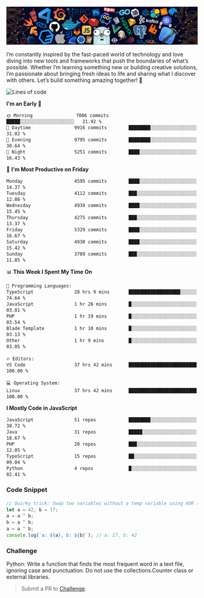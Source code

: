 ![](https://github.com/0x3EF8/0x3EF8/raw/main/images/header_.png)

I’m constantly inspired by the fast-paced world of technology and love diving into new tools and frameworks that push the boundaries of what’s possible. Whether I’m learning something new or building creative solutions, I’m passionate about bringing fresh ideas to life and sharing what I discover with others. Let’s build something amazing together! 🚀

<!--START_SECTION:header-->
![Lines of code](https://img.shields.io/badge/From%20Hello%20World%20I%27ve%20Written-23.0%20million%20lines%20of%20code-blue)

**I'm an Early 🐤** 

```text
🌞 Morning                7006 commits        █████░░░░░░░░░░░░░░░░░░░░   21.92 % 
🌆 Daytime                9916 commits        ████████░░░░░░░░░░░░░░░░░   31.02 % 
🌃 Evening                9795 commits        ████████░░░░░░░░░░░░░░░░░   30.64 % 
🌙 Night                  5251 commits        ████░░░░░░░░░░░░░░░░░░░░░   16.43 % 
```
📅 **I'm Most Productive on Friday** 

```text
Monday                   4595 commits        ████░░░░░░░░░░░░░░░░░░░░░   14.37 % 
Tuesday                  4112 commits        ███░░░░░░░░░░░░░░░░░░░░░░   12.86 % 
Wednesday                4938 commits        ████░░░░░░░░░░░░░░░░░░░░░   15.45 % 
Thursday                 4275 commits        ███░░░░░░░░░░░░░░░░░░░░░░   13.37 % 
Friday                   5329 commits        ████░░░░░░░░░░░░░░░░░░░░░   16.67 % 
Saturday                 4930 commits        ████░░░░░░░░░░░░░░░░░░░░░   15.42 % 
Sunday                   3789 commits        ███░░░░░░░░░░░░░░░░░░░░░░   11.85 % 
```


📊 **This Week I Spent My Time On** 

```text
💬 Programming Languages: 
TypeScript               28 hrs 9 mins       ███████████████████░░░░░░   74.64 % 
JavaScript               1 hr 26 mins        █░░░░░░░░░░░░░░░░░░░░░░░░   03.81 % 
PHP                      1 hr 19 mins        █░░░░░░░░░░░░░░░░░░░░░░░░   03.54 % 
Blade Template           1 hr 10 mins        █░░░░░░░░░░░░░░░░░░░░░░░░   03.13 % 
Other                    1 hr 9 mins         █░░░░░░░░░░░░░░░░░░░░░░░░   03.05 % 

🔥 Editors: 
VS Code                  37 hrs 42 mins      █████████████████████████   100.00 % 

💻 Operating System: 
Linux                    37 hrs 42 mins      █████████████████████████   100.00 % 
```

**I Mostly Code in JavaScript** 

```text
JavaScript               51 repos            ████████░░░░░░░░░░░░░░░░░   30.72 % 
Java                     31 repos            █████░░░░░░░░░░░░░░░░░░░░   18.67 % 
PHP                      20 repos            ███░░░░░░░░░░░░░░░░░░░░░░   12.05 % 
TypeScript               15 repos            ██░░░░░░░░░░░░░░░░░░░░░░░   09.04 % 
Python                   4 repos             █░░░░░░░░░░░░░░░░░░░░░░░░   02.41 % 
```




<!--END_SECTION:header-->

<!--START_SECTION:footer-->
### Code Snippet
```js
// Quirky trick: Swap two variables without a temp variable using XOR (only works for numbers)
let a = 42, b = 17;
a = a ^ b;
b = a ^ b;
a = a ^ b;
console.log(`a: ${a}, b: ${b}`); // a: 17, b: 42
```
### Challenge
Python: Write a function that finds the most frequent word in a text file, ignoring case and punctuation. Do not use the collections.Counter class or external libraries.
<!--END_SECTION:footer-->
> Submit a PR to [Challenge](https://github.com/mrepol742/challenge/fork).
